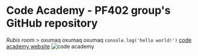 # Code Academy - PF402 group's GitHub repository
*Rubis room*
	> oxumaq oxumaq oxumaq
 `console.log('hello world!')`
 [code academy website](https://code.edu.az/)
 	![code academy](https://logowik.com/content/uploads/images/code-academy2945.logowik.com.webp)

  [^1]: Goodbye.
